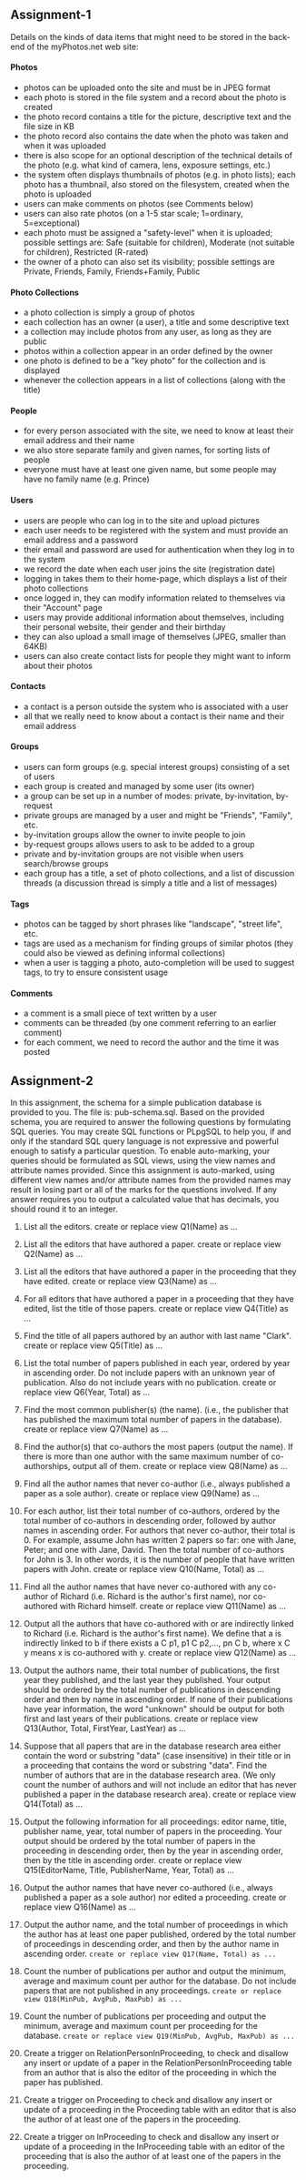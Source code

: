 ## Assignment-1

Details on the kinds of data items that might need to be stored in the back-end of the myPhotos.net web site:

#### Photos
* photos can be uploaded onto the site and must be in JPEG format
* each photo is stored in the file system and a record about the photo is created
* the photo record contains a title for the picture, descriptive text and the file size in KB
* the photo record also contains the date when the photo was taken and when it was uploaded
* there is also scope for an optional description of the technical details of the photo (e.g. what kind of camera, lens, exposure settings, etc.)
* the system often displays thumbnails of photos (e.g. in photo lists); each photo has a thumbnail, also stored on the filesystem, created when the photo is uploaded
* users can make comments on photos (see Comments below)
* users can also rate photos (on a 1-5 star scale; 1=ordinary, 5=exceptional)
* each photo must be assigned a "safety-level" when it is uploaded; possible settings are: Safe (suitable for children), Moderate (not suitable for children), Restricted (R-rated) 
* the owner of a photo can also set its visibility; possible settings are Private, Friends, Family, Friends+Family, Public

#### Photo Collections
* a photo collection is simply a group of photos
* each collection has an owner (a user), a title and some descriptive text
* a collection may include photos from any user, as long as they are public
* photos within a collection appear in an order defined by the owner
* one photo is defined to be a "key photo" for the collection and is displayed
* whenever the collection appears in a list of collections (along with the title)

#### People
* for every person associated with the site, we need to know at least their email address and their name
* we also store separate family and given names, for sorting lists of people
* everyone must have at least one given name, but some people may have no family name (e.g. Prince)

#### Users
* users are people who can log in to the site and upload pictures
* each user needs to be registered with the system and must provide an email address and a password
* their email and password are used for authentication when they log in to the system
* we record the date when each user joins the site (registration date)
* logging in takes them to their home-page, which displays a list of their photo collections
* once logged in, they can modify information related to themselves via their "Account" page
* users may provide additional information about themselves, including their personal website, their gender and their birthday
* they can also upload a small image of themselves (JPEG, smaller than 64KB)
* users can also create contact lists for people they might want to inform about their photos

#### Contacts
* a contact is a person outside the system who is associated with a user
* all that we really need to know about a contact is their name and their email address

#### Groups
* users can form groups (e.g. special interest groups) consisting of a set of users
* each group is created and managed by some user (its owner)
* a group can be set up in a number of modes: private, by-invitation, by-request
* private groups are managed by a user and might be "Friends", "Family", etc.
* by-invitation groups allow the owner to invite people to join
* by-request groups allows users to ask to be added to a group
* private and by-invitation groups are not visible when users search/browse groups
* each group has a title, a set of photo collections, and a list of discussion threads (a discussion thread is simply a title and a list of messages)

#### Tags
* photos can be tagged by short phrases like "landscape", "street life", etc.
* tags are used as a mechanism for finding groups of similar photos (they could also be viewed as defining informal collections)
* when a user is tagging a photo, auto-completion will be used to suggest tags, to try to ensure consistent usage

#### Comments
* a comment is a small piece of text written by a user
* comments can be threaded (by one comment referring to an earlier comment)
* for each comment, we need to record the author and the time it was posted


## Assignment-2

In this assignment, the schema for a simple publication database is provided to you. The file is: pub-schema.sql. Based on the provided schema, you are required to answer the following questions by formulating SQL queries. You may create SQL functions or PLpgSQL to help you, if and only if the standard SQL query language is not expressive and powerful enough to satisfy a particular question. To enable auto-marking, your queries should be formulated as SQL views, using the view names and attribute names provided. Since this assignment is auto-marked, using different view names and/or attribute names from the provided names may result in losing part or all of the marks for the questions involved. If any answer requires you to output a calculated value that has decimals, you should round it to an integer.

1. List all the editors.
    create or replace view Q1(Name) as ...

2. List all the editors that have authored a paper.
    create or replace view Q2(Name) as ...

3. List all the editors that have authored a paper in the proceeding that they have edited.
    create or replace view Q3(Name) as ...

4. For all editors that have authored a paper in a proceeding that they have edited, list the title of those papers.
    create or replace view Q4(Title) as ...

5. Find the title of all papers authored by an author with last name "Clark".
    create or replace view Q5(Title) as ...

6. List the total number of papers published in each year, ordered by year in ascending order. Do not include papers with an unknown year of publication. Also do not include years with no publication.
    create or replace view Q6(Year, Total) as ...

7. Find the most common publisher(s) (the name). (i.e., the publisher that has published the maximum total number of papers in the database).
    create or replace view Q7(Name) as ...

8. Find the author(s) that co-authors the most papers (output the name). If there is more than one author with the same maximum number of co-authorships, output all of them.
    create or replace view Q8(Name) as ...

9. Find all the author names that never co-author (i.e., always published a paper as a sole author).
    create or replace view Q9(Name) as ...

10. For each author, list their total number of co-authors, ordered by the total number of co-authors in descending order, followed by author names in ascending order. For authors that never co-author, their total is 0. For example, assume John has written 2 papers so far: one with Jane, Peter; and one with Jane, David. Then the total number of co-authors for John is 3. In other words, it is the number of people that have written papers with John.
    create or replace view Q10(Name, Total) as ...

11. Find all the author names that have never co-authored with any co-author of Richard (i.e. Richard is the author's first name), nor co-authored with Richard himself.
    create or replace view Q11(Name) as ...

12. Output all the authors that have co-authored with or are indirectly linked to Richard (i.e. Richard is the author's first name). We define that a is indirectly linked to b if there exists a C p1, p1 C p2,..., pn C b, where x C y means x is co-authored with y.
    create or replace view Q12(Name) as ...

13. Output the authors name, their total number of publications, the first year they published, and the last year they published. Your output should be ordered by the total number of publications in descending order and then by name in ascending order. If none of their publications have year information, the word "unknown" should be output for both first and last years of their publications.
    create or replace view Q13(Author, Total, FirstYear, LastYear) as ...

14. Suppose that all papers that are in the database research area either contain the word or substring "data" (case insensitive) in their title or in a proceeding that contains the word or substring "data". Find the number of authors that are in the database research area. (We only count the number of authors and will not include an editor that has never published a paper in the database research area).
    create or replace view Q14(Total) as ...

15. Output the following information for all proceedings: editor name, title, publisher name, year, total number of papers in the proceeding. Your output should be ordered by the total number of papers in the proceeding in descending order, then by the year in ascending order, then by the title in ascending order.
    create or replace view Q15(EditorName, Title, PublisherName, Year, Total) as ...

16. Output the author names that have never co-authored (i.e., always published a paper as a sole author) nor edited a proceeding.
    create or replace view Q16(Name) as ...

17. Output the author name, and the total number of proceedings in which the author has at least one paper published, ordered by the total number of proceedings in descending order, and then by the author name in ascending order.
```create or replace view Q17(Name, Total) as ...```

18. Count the number of publications per author and output the minimum, average and maximum count per author for the database. Do not include papers that are not published in any proceedings.
```create or replace view Q18(MinPub, AvgPub, MaxPub) as ...```

19. Count the number of publications per proceeding and output the minimum, average and maximum count per proceeding for the database.
```create or replace view Q19(MinPub, AvgPub, MaxPub) as ...```

20. Create a trigger on RelationPersonInProceeding, to check and disallow any insert or update of a paper in the RelationPersonInProceeding table from an author that is also the editor of the proceeding in which the paper has published.

21. Create a trigger on Proceeding to check and disallow any insert or update of a proceeding in the Proceeding table with an editor that is also the author of at least one of the papers in the proceeding.

22. Create a trigger on InProceeding to check and disallow any insert or update of a proceeding in the InProceeding table with an editor of the proceeding that is also the author of at least one of the papers in the proceeding.
